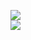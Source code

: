 [![](https://img.shields.io/badge/Made%20With-Github%20Spray-lightgrey.svg?style=for-the-badge&logo=github)](https://github.com/Annihil/github-spray#1164)  
[![](https://i.imgur.com/2DrTn0Z.gif)](https://github.com/Annihil/github-spray)